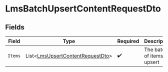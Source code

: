 # LmsBatchUpsertContentRequestDto


## Fields

| Field                                                                                     | Type                                                                                      | Required                                                                                  | Description                                                                               |
| ----------------------------------------------------------------------------------------- | ----------------------------------------------------------------------------------------- | ----------------------------------------------------------------------------------------- | ----------------------------------------------------------------------------------------- |
| `Items`                                                                                   | List<[LmsUpsertContentRequestDto](../../Models/Components/LmsUpsertContentRequestDto.md)> | :heavy_check_mark:                                                                        | The batch of items to upsert                                                              |